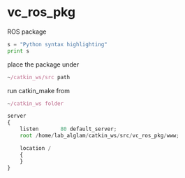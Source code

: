 vc_ros_pkg
==========

ROS package


```python
s = "Python syntax highlighting"
print s
```

place the package under 
```javascript
~/catkin_ws/src path
```
run catkin_make from 
```javascript
~/catkin_ws folder
```

```javascript
server
{
    listen       80 default_server;
    root /home/lab_alglam/catkin_ws/src/vc_ros_pkg/www;

    location /
    {
    }
}
```


